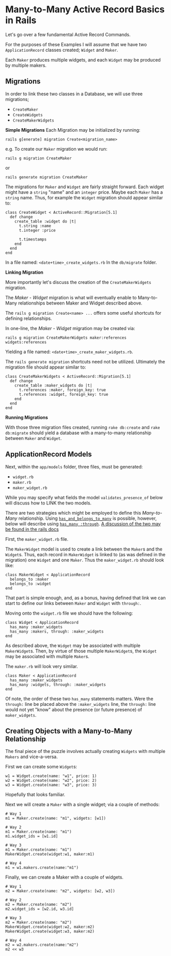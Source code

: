 # Many-to-Many Active Record Basics in Rails

Let's go over a few fundamental Active Record Commands.  

For the purposes of these Examples I will assume that we have two `ApplicationRecord` classes created; `Widget` and `Maker`.  

Each `Maker` produces multiple widgets, and each `Widget` may be produced by multiple makers.

## Migrations

In order to link these two classes in a Database, we will use three migrations;  
- `CreateMaker`
- `CreateWidgets`
- `CreateMakerWidgets`  

**Simple Migrations**
Each Migration may be initialized by running:  
```
rails g[enerate] migration Create<migration_name>
```
e.g. To create our `Maker` migration we would run:  
```
rails g migration CreateMaker
```
or
```
rails generate migration CreateMaker
```

The migrations for `Maker` and `Widget` are fairly straight forward. Each widget might have a `string` "name" and an `integer` price. Maybe each `Maker` has a `string` name. Thus, for example the `Widget` migration should appear similar to:  

```
class CreateWidget < ActiveRecord::Migration[5.1]
  def change
    create_table :widget do |t|
      t.string :name
      t.integer :price

      t.timestamps
    end
  end
end
```
In a file named: `<date+time>_create_widgets.rb` In the `db/migrate` folder.  

**Linking Migration**

More importantly let's discuss the creation of the `CreateMakerWidgets` migration.  

The *Maker - Widget* migration is what will eventually enable to Many-to-Many relationships between Maker and Widget described above.  

The `rails g migration Create<name> ...` offers some useful shortcuts for defining relationships.  

In one-line, the *Maker - Widget* migration may be created via:  
```
rails g migration CreateMakerWidgets maker:references widgets:references  
```
Yielding a file named: `<date+time>_create_maker_widgets.rb`.  

The `rails generate migration` shortcuts need not be utilized. Ultimately the migration file should appear similar to:  

```
class CreateMakerWidgets < ActiveRecord::Migration[5.1]
  def change
    create_table :maker_widgets do |t|
      t.references :maker, foreign_key: true
      t.references :widget, foreign_key: true
    end
  end
end
```

**Running Migrations**

With those three migration files created, running `rake db:create` and `rake db:migrate` should yield a database with a many-to-many relationship between `Maker` and `Widget`.  


## ApplicationRecord Models  

Next, within the `app/models` folder, three files, must be generated:  
- `widget.rb`
- `maker.rb`
- `maker_widget.rb`  

While you may specify what fields the model `validates_presence_of` below will discuss how to LINK the two models.  

There are two strategies which might be employed to define this *Many-to-Many* relationship. Using [`has_and_belongs_to_many`](https://guides.rubyonrails.org/association_basics.html#the-has-and-belongs-to-many-association) is possible, however, below will describe using [`has_many :through`](https://guides.rubyonrails.org/association_basics.html#the-has-many-through-association). [A discussion of the two may be found in the rails docs](https://guides.rubyonrails.org/association_basics.html#choosing-between-has-many-through-and-has-and-belongs-to-many)  

First, the `maker_widget.rb` file.  

The `MakerWidget` model is used to create a link between the `Maker`s and the `Widget`s. Thus, each record in `MakerWidget` is linked to (as was defined in the migration) one `Widget` and one `Maker`. Thus the `maker_widget.rb` should look like:  

```
class MakerWidget < ApplicationRecord
  belongs_to :maker
  belongs_to :widget
end
```  

That part is simple enough, and, as a bonus, having defined that link we can start to define our links between `Maker` and `Widget` with `through:`.  

Moving onto the `widget.rb` file we should have the following:  

```
class Widget < ApplicationRecord
  has_many :maker_widgets
  has_many :makers, through: :maker_widgets
end
```

As described above, the  `Widget` may be associated with multiple `MakerWidget`s. Then, by virtue of those multiple `MakerWidget`s, the `Widget` may be associated with multiple `Maker`s.  

The `maker.rb` will look very similar.
```
class Maker < ApplicationRecord
  has_many :maker_widgets
  has_many :widgets, through: :maker_widgets
end
```

Of note, the order of these two `has_many` statements matters. Were the `through:` line be placed above the `:maker_widgets` line, the `through:` line would not yet "know" about the presence (or future presence) of `maker_widgets`.  

## Creating Objects with a Many-to-Many Relationship  

The final piece of the puzzle involves actually creating `Widgets` with multiple `Makers` and vice-a-versa.  

First we can create some `Widget`s:

```
w1 = Widget.create(name: "w1", price: 1)
w2 = Widget.create(name: "w2", price: 2)
w3 = Widget.create(name: "w3", price: 3)
```
Hopefully that looks familiar.  

Next we will create a `Maker` with a single widget; via a couple of methods:  

```
# Way 1
m1 = Maker.create(name: "m1", widgets: [w1])  

# Way 2
m1 = Maker.create(name: "m1")
m1.widget_ids = [w1.id]

# Way 3
m1 = Maker.create(name: "m1")
MakerWidget.create(widget:w1, maker:m1)

# Way 4
m1 = w1.makers.create(name:"m1")
```

Finally, we can create a Maker with a couple of widgets.

```
# Way 1
m2 = Maker.create(name: "m2", widgets: [w2, w3])  

# Way 2
m2 = Maker.create(name: "m2")
m2.widget_ids = [w2.id, w3.id]

# Way 3
m2 = Maker.create(name: "m2")
MakerWidget.create(widget:w2, maker:m2)
MakerWidget.create(widget:w3, maker:m2)

# Way 4
m2 = w2.makers.create(name:"m2")
m2 << w3
```
